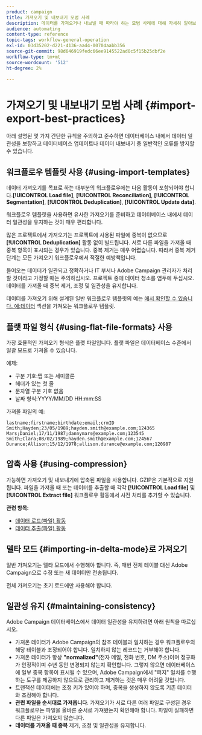 ```yaml
---
product: campaign
title: 가져오기 및 내보내기 모범 사례
description: 데이터를 가져오거나 내보낼 때 따라야 하는 모범 사례에 대해 자세히 알아보십시오.
audience: automating
content-type: reference
topic-tags: workflow-general-operation
exl-id: 03d35202-d221-4136-aad4-00704aabb356
source-git-commit: 98d646919fedc66ee9145522ad0c5f15b25dbf2e
workflow-type: tm+mt
source-wordcount: '512'
ht-degree: 2%

---
```


# 가져오기 및 내보내기 모범 사례 {#import-export-best-practices}

아래 설명된 몇 가지 간단한 규칙을 주의하고 준수하면 데이터베이스 내에서 데이터 일관성을 보장하고 데이터베이스 업데이트나 데이터 내보내기 중 일반적인 오류를 방지할 수 있습니다.

## 워크플로우 템플릿 사용 {#using-import-templates}

데이터 가져오기를 목표로 하는 대부분의 워크플로우에는 다음 활동이 포함되어야 합니다.**[!UICONTROL Load file]**, **[!UICONTROL Reconciliation]**, **[!UICONTROL Segmentation]**, **[!UICONTROL Deduplication]**, **[!UICONTROL Update data]**.

워크플로우 템플릿을 사용하면 유사한 가져오기를 준비하고 데이터베이스 내에서 데이터 일관성을 유지하는 것이 매우 편리합니다.

많은 프로젝트에서 가져오기는 프로젝트에 사용된 파일에 중복이 없으므로 **[!UICONTROL Deduplication]** 활동 없이 빌드됩니다. 서로 다른 파일을 가져올 때 중복 항목이 표시되는 경우가 있습니다. 중복 제거는 매우 어렵습니다. 따라서 중복 제거 단계는 모든 가져오기 워크플로우에서 적절한 예방책입니다.

들어오는 데이터가 일관되고 정확하거나 IT 부서나 Adobe Campaign 관리자가 처리할 것이라고 가정할 때는 주의하십시오. 프로젝트 중에 데이터 청소를 염두에 두십시오. 데이터를 가져올 때 중복 제거, 조정 및 일관성을 유지합니다.

데이터를 가져오기 위해 설계된 일반 워크플로우 템플릿의 예는 [에서 확인할 수 있습니다. 예:데이터](../../platform/using/creating-import-export-templates.md) 섹션을 가져오는 워크플로우 템플릿.

## 플랫 파일 형식 {#using-flat-file-formats} 사용

가장 효율적인 가져오기 형식은 플랫 파일입니다. 플랫 파일은 데이터베이스 수준에서 일괄 모드로 가져올 수 있습니다.

예제:

* 구분 기호:탭 또는 세미콜론
* 헤더가 있는 첫 줄
* 문자열 구분 기호 없음
* 날짜 형식:YYYY/MM/DD HH:mm:SS

가져올 파일의 예:

```
lastname;firstname;birthdate;email;crmID
Smith;Hayden;23/05/1989;hayden.smith@example.com;124365
Mars;Daniel;17/11/1987;dannymars@example.com;123545
Smith;Clara;08/02/1989;hayden.smith@example.com;124567
Durance;Allison;15/12/1978;allison.durance@example.com;120987
```

## 압축 사용 {#using-compression}

가능하면 가져오기 및 내보내기에 압축된 파일을 사용합니다. GZIP은 기본적으로 지원됩니다. 파일을 가져올 때 또는 데이터를 추출할 때 각각 **[!UICONTROL Load file]** 및 **[!UICONTROL Extract file]** 워크플로우 활동에서 사전 처리를 추가할 수 있습니다.

**관련 항목:**

* [데이터 로드(파일) 활동](../../workflow/using/data-loading--file-.md)
* [데이터 추출(파일) 활동](../../workflow/using/extraction--file-.md)

## 델타 모드 {#importing-in-delta-mode}로 가져오기

일반 가져오기는 델타 모드에서 수행해야 합니다. 즉, 매번 전체 테이블 대신 Adobe Campaign으로 수정 또는 새 데이터만 전송됩니다.

전체 가져오기는 초기 로드에만 사용해야 합니다.

## 일관성 유지 {#maintaining-consistency}

Adobe Campaign 데이터베이스에서 데이터 일관성을 유지하려면 아래 원칙을 따르십시오.

* 가져온 데이터가 Adobe Campaign의 참조 테이블과 일치하는 경우 워크플로우의 해당 테이블과 조정되어야 합니다. 일치하지 않는 레코드는 거부해야 합니다.
* 가져온 데이터가 항상 **&quot;normalized&quot;**(전자 메일, 전화 번호, DM 주소)이며 정규화가 안정적이며 수년 동안 변경되지 않는지 확인합니다. 그렇지 않으면 데이터베이스에 일부 중복 항목이 표시될 수 있으며, Adobe Campaign에서 &quot;퍼지&quot; 일치를 수행하는 도구를 제공하지 않으므로 관리하고 제거하는 것은 매우 어려울 것입니다.
* 트랜잭션 데이터에는 조정 키가 있어야 하며, 중복을 생성하지 않도록 기존 데이터와 조정해야 합니다.
* **관련 파일을 순서대로 가져옵니다**. 가져오기가 서로 다른 여러 파일로 구성된 경우 워크플로우는 파일을 올바른 순서로 가져왔는지 확인해야 합니다. 파일이 실패하면 다른 파일은 가져오지 않습니다.
* **데이터를 가져올 때 중복** 제거, 조정 및 일관성을 유지합니다.
